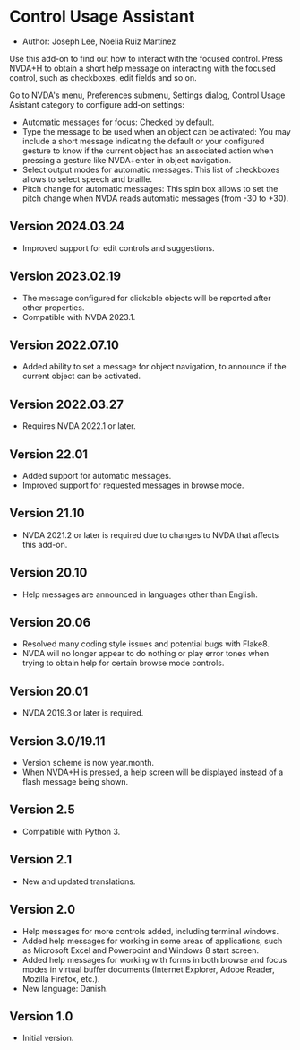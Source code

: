 # Control Usage Assistant #

* Author: Joseph Lee, Noelia Ruiz Martínez


Use this add-on to find out how to interact with the focused control.
Press NVDA+H to obtain a short help message on interacting with the focused control, such as checkboxes, edit fields and so on.

Go to NVDA's menu, Preferences submenu, Settings dialog, Control Usage Asistant category to configure add-on settings:

* Automatic messages for focus: Checked by default.
* Type the message to be used when an object can be activated: You may include a short message indicating the default or your configured gesture to know if the current object has an associated action when pressing a gesture like NVDA+enter in object navigation.
* Select output modes for automatic messages: This list of checkboxes allows to select speech and braille.
* Pitch change for automatic messages: This spin box allows to set the pitch change when NVDA reads automatic messages (from -30 to +30).

## Version 2024.03.24

* Improved support for edit controls and suggestions.

## Version 2023.02.19

* The message configured for clickable objects will be reported after other properties.
* Compatible with NVDA 2023.1.

## Version 2022.07.10

* Added ability to set a message for object navigation, to announce if the current object can be activated.

## Version 2022.03.27

* Requires NVDA 2022.1 or later.

## Version 22.01

* Added support for automatic messages.
* Improved support for requested messages in browse mode.

## Version 21.10

* NVDA 2021.2 or later is required due to changes to NVDA that affects this add-on.

## Version 20.10

* Help messages are announced in languages other than English.

## Version 20.06

* Resolved many coding style issues and potential bugs with Flake8.
* NVDA will no longer appear to do nothing or play error tones when trying to obtain help for certain browse mode controls.

## Version 20.01

* NVDA 2019.3 or later is required.

## Version 3.0/19.11

* Version scheme is now year.month.
* When NVDA+H is pressed, a help screen will be displayed instead of a flash message being shown.

## Version 2.5

* Compatible with Python 3.

## Version 2.1

* New and updated translations.

## Version 2.0

* Help messages for more controls added, including terminal windows.
* Added help messages for working in some areas of applications, such as Microsoft Excel and Powerpoint and Windows 8 start screen.
* Added help messages for working with forms in both browse and focus modes in virtual buffer documents (Internet Explorer, Adobe Reader, Mozilla Firefox, etc.).
* New language: Danish.

## Version 1.0

* Initial version.


